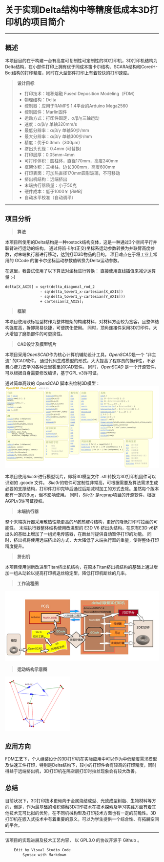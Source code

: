 # 关于实现Delta结构中等精度低成本3D打印机的项目简介

***

## 概述

本项目目的在于构建一台有高度可复制性可定制性的3D打印机，3D打印机结构为Delta结构，在小部件打印上拥有优于同成本笛卡尔结构、SCARA结构和Core/H-Bot结构的打印精度，同时在大型部件打印上有着较快的打印速度。
> __设计目标__
>
> * 打印技术：堆积熔融 Fused Deposition Modeling（FDM）
> * 物理结构：Delta
> * 控制器：应用于RAMPS 1.4平台的Arduino Mega2560
> * 控制固件：Marlin固件
> * 运动方式：打印件固定，α/β/γ三轴运动
> * 速度：α/β/γ 单轴320mm/s
> * 最低分辨率：α/β/γ 单轴50步/mm
> * 最大分辨率：α/β/γ 单轴300步/mm
> * 精度：优于0.3mm（300μm）
> * 挤出头孔径：0.4mm (可替换)
> * 打印层厚：0.05mm-4mm
> * 可打印体积：圆柱体，直径170mm，高度240mm
> * 框架体积：三棱柱，边长300mm，高度600mm
> * 打印表面：可加热直径170mm圆形玻璃，不可移动
> * 挤出机结构：远端挤出
> * 末端执行器质量：小于50克
> * 硬件成本：低于1000￥ *[RMB]*
> * 自动水平校准（自动调平）
>
***

## 项目分析

> __算法__

本项目所使用的Delta结构是一种rostock结构变体，这是一种通过3个空间平行并联臂进行运动的结构。
通过将笛卡尔(正交)坐标系运动参数转换为并联臂高度参数，对末端执行器进行移动，达到打印3D物品的目的。
项目难点在于将工业上常用的 GCode 的笛卡尔坐标运动参数值转换为Delta运动参数。

在这里，我尝试使用了以下算法对坐标进行转换：
直接使用直线插值来减少运算量 ;-)

    delta[X_AXIS] = sqrt(delta_diagonal_rod_2
                    - sq(delta_tower1_x-cartesian[X_AXIS])
                    - sq(delta_tower1_y-cartesian[Y_AXIS]))
                    + cartesian[Z_AXIS];

> __框架__

本项目使用欧标铝型材作为整体框架的构建材料，对材料方面较为宽容，且整体结构强度高，拆卸简易快捷，可便携化使用。
同时，顶角连接件采用3D打印件，大大增加了磨损部件的可更换性。

> __CAD设计及模型切片__

本项目采用*OpenSCAD*作为核心计算机辅助设计工具，*OpenSCAD*是一个 “非主流” 的CAD软件。
通过代码生成模型的形式，大大提高了程序员的操作性，不必费心费力去学习各种云里雾里的CAD软件。
同时，*OpenSCAD* 是一个开源软件，可以根据自身需要修改编译，基于GPL v3许可证。

通过简单高效的 *OpenSCAD* 脚本去绘制3D模型：
![OpenSCAD 脚本](https://github.com/MrXueyuan/Kossel_Mini_Achieve/blob/master/Documentation/OpenSCAD%20CheatSheet.jpg?raw=true)

本项目使用*Slic3r*进行模型切片，即将3D模型文件 .stl 转换为3D打印机固件可以识别的 .gcode 文件。
*Slic3r*的软件可定制性非常高，可根据需要及算法需求生成必要的支撑结构，打印件打印完毕后通过后期减材加工的方式去除。虽然每个版本都有一定的Bug，但不影响使用。
同时，*Slic3r* 是reprap项目的开源软件，根据AGPLv3许可证授权。

> __末端执行器__

整个末端执行器采用散热性能更高的*H散热鳍片*结构，更好的降低打印时拉丝的可能性。
末端执行器整体结构使用改进型的 E3D V6 挤出头结构，在原有E3D v6挤出头的基础上增加了一组光电传感器，在断丝时提供自动暂停打印的功能。
同时，挤出机将使用远端挤出的方式，大大降低了末端执行器的重量，使得整体打印精度提升。

> __挤出机__

本项目使用创新改进型Titan挤出机结构，在原本Titan挤出机结构的基础上通过增加一组从动轮以提高打印机送丝稳定型，降低打印机断丝的几率。

> __工作流程图__

![工作流程图](https://github.com/MrXueyuan/Kossel_Mini_Achieve/blob/master/Documentation/Flowchart.jpg?raw=true)

> __运动结构示意图__

![运动结构示意图](https://github.com/MrXueyuan/Kossel_Mini_Achieve/blob/master/Documentation/Delta.gif?raw=true)

## 应用方向

FDM工艺下，个人组装设计的3D打印机在实际应用中可以作为中低精度需求模型及快速工件打印，特别是Delta结构下，较小的打印件会有较高的打印精度，同时得益于远端挤出机，3D打印机在隔空层打印时拉丝现象会有较大改善。

## 总结

目前状况下，3D打印技术更倾向于金属烧结成型、光致成型树脂、生物材料等方向，但是，作为最基础的堆积熔融3D打印技术在技术探索及学习实践方面有着其他技术无可比拟的优势，在不同机械构型及打印技术方面也有一定的前瞻性。3D打印机在嵌入式技术中有着重要的意义，可以为学生提供一个综合性、有拓展空间的平台。

***

该项目的实现进展及技术工艺内容，
    以 GPL3.0 的协议开源于 Github 。

        Edit by Visual Studio Code
            Syntax with Markdown

